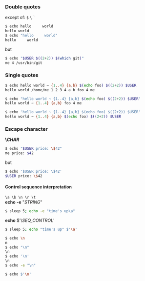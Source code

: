 ### Double quotes

except of: `$` `\` `

```sh
$ echo hello     world
hello world
$ echo "hello     world"
hello     world
```

but

```sh
$ echo "$USER $((2+2)) $(which git)"
me 4 /usr/bin/git
```

### Single quotes

```sh
$ echo hello world ~ {1..4} {a,b} $(echo foo) $((2+2)) $USER
hello world /home/me 1 2 3 4 a b foo 4 me
```

```sh
$ echo "hello world ~ {1..4} {a,b} $(echo foo) $((2+2)) $USER"
hello world ~ {1..4} {a,b} foo 4 me
```

```sh
$ echo 'hello world ~ {1..4} {a,b} $(echo foo) $((2+2)) $USER'
hello world ~ {1..4} {a,b} $(echo foo) $((2+2)) $USER
```

### Escape character

**\\_CHAR_**

```sh
$ echo "$USER price: \$42"
me price: $42
```

but

```sh
$ echo '$USER price: \$42'
$USER price: \$42
```

#### Control sequence interpretation

`\a \b \n \r \t`  
**echo** **-e** "_STRING_"

```sh
$ sleep 5; echo -e "time's up\a"
```

**echo** $'\\_SEQ_CONTROL_'

```sh
$ sleep 5; echo "time's up" $'\a'
```

```sh
$ echo \n
n
$ echo "\n"
\n
$ echo '\n'
\n
$ echo -e "\n"

$ echo $'\n'

```
